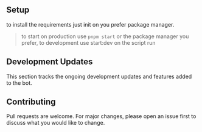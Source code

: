 ## Setup

to install the requirements just init on you prefer package manager.

> to start on production use `pnpm start` or the package manager you prefer, to development use start:dev on the script run

## Development Updates

This section tracks the ongoing development updates and features added to the bot.

## Contributing

Pull requests are welcome. For major changes, please open an issue first to discuss what you would like to change.
